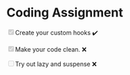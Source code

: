 # Coding Assignment

<input type="checkbox" checked disabled >Create your custom hooks :heavy_check_mark:

<input type="checkbox" checked disabled>Make your code clean. :x:

<input type="checkbox" disabled>Try out lazy and suspense :x:
